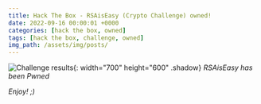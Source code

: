 ```yaml
---
title: Hack The Box - RSAisEasy (Crypto Challenge) owned!
date: 2022-09-16 00:00:01 +0000
categories: [hack the box, owned]
tags: [hack the box, challenge, owned]
img_path: /assets/img/posts/
---
```


![Challenge results](owned-rsaiseasy.png){: width="700" height="600" .shadow}
_RSAisEasy has been Pwned_

_Enjoy! ;)_
